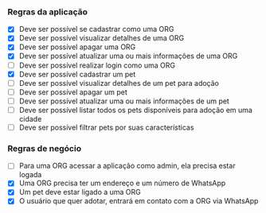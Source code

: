 ### Regras da aplicação

- [x] Deve ser possível se cadastrar como uma ORG
- [x] Deve ser possível visualizar detalhes de uma ORG
- [x] Deve ser possível apagar uma ORG
- [x] Deve ser possível atualizar uma ou mais informações de uma ORG
- [ ] Deve ser possível realizar login como uma ORG
- [x] Deve ser possível cadastrar um pet
- [ ] Deve ser possível visualizar detalhes de um pet para adoção
- [ ] Deve ser possível apagar um pet
- [ ] Deve ser possível atualizar uma ou mais informações de um pet
- [ ] Deve ser possível listar todos os pets disponíveis para adoção em uma cidade
- [ ] Deve ser possível filtrar pets por suas características

### Regras de negócio

- [ ] Para uma ORG acessar a aplicação como admin, ela precisa estar logada
- [x] Uma ORG precisa ter um endereço e um número de WhatsApp
- [x] Um pet deve estar ligado a uma ORG
- [x] O usuário que quer adotar, entrará em contato com a ORG via WhatsApp
